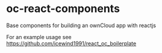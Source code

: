 # oc-react-components
Base components for building an ownCloud app with reactjs

For an example usage see https://github.com/icewind1991/react_oc_boilerplate
